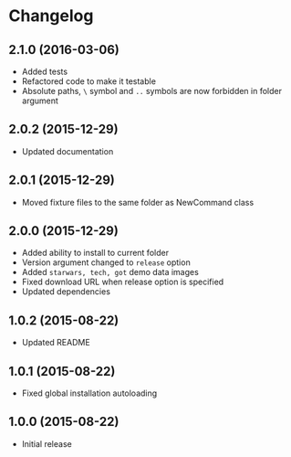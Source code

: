 # Changelog

## 2.1.0 (2016-03-06)
- Added tests
- Refactored code to make it testable
- Absolute paths, `\` symbol and `..` symbols are now forbidden in folder argument

## 2.0.2 (2015-12-29)
- Updated documentation

## 2.0.1 (2015-12-29)
- Moved fixture files to the same folder as NewCommand class

## 2.0.0 (2015-12-29)
- Added ability to install to current folder
- Version argument changed to `release` option
- Added `starwars, tech, got` demo data images
- Fixed download URL when release option is specified
- Updated dependencies

## 1.0.2 (2015-08-22)
- Updated README

## 1.0.1 (2015-08-22)
- Fixed global installation autoloading

## 1.0.0 (2015-08-22)
- Initial release
